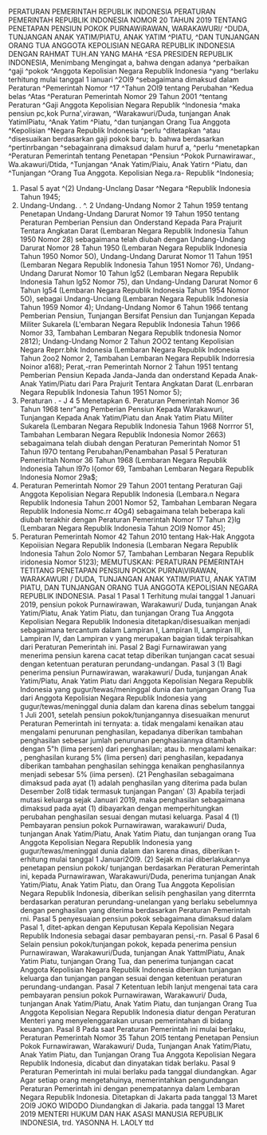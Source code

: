 PERATURAN PEMERINTAH REPUBLIK INDONESIA PERATURAN PEMERINTAH REPUBLIK INDONESIA NOMOR 20 TAHUN 2019 TENTANG PENETAPAN PENSIUN POKOK PURNAWiRAWAN, WARAKAWURI/ ^DUDA, TUNJANGAN ANAK YATIM/PIATU, ANAK YATIM ^PIATU, ^DAN TUNJANGAN ORANG TUA ANGGOTA KEPOLISIAN NEGARA REPUBLIK INDONESIA DENGAN RAHMAT TUH.AN YANG MAHA ^ESA PRESIDEN REPUBLIK INDONESIA, Menimbang Mengingat a, bahwa dengan adanya ^perbaikan ^gaji ^pokok ^Anggota Kepolisian Negara Republik Indonesia ^yang ^berlaku terhitung mulai tanggal 1 ianuari ^2OI9 ^sebagaimana dimaksud dalam Peraturan ^Pemerintah Nomor ^17 ^Tahun 2Ol9 tentang Perubahan ^Kedua belas ^Atas ^Peraturan Pemerintah Nomor 29 Tahun 2001 ^tentang Peraturan ^Gaji Anggota Kepolisian Negara Republik ^Indonesia ^maka pensiun pc,kok Purna',virawan, ^Warakawuri/Duda, tunjangan Anak YatimlPiatu, ^Anak Yatim ^Piatu, ^dan tunjangan Orang Tua Anggota ^Kepolisian ^Negara Republik Indonesia ^perlu ^ditetapkan ^atau ^disesuaikan berdasarkan gaji pokok baru;
b. bahwa berdasarkan ^pertinrbangan ^sebagainrana dimaksud dalam huruf a, ^perlu ^menetapkan ^Peraturan Pemerintah tentang Penetapan ^Pensiun ^Pokok Purnawirawar., Wa.akawuri/Dtida, ^Tunjangan ^Anak Yatim/Piaiu, Anak Yatirn ^Piatu, dan ^Tunjangan ^Orang Tua Anggota. Kepolisian Nega.ra- Republik ^Indonesia;
1. Pasal 5 ayat ^(2) Undang-Unclang Dasar ^Negara ^Republik Indonesia Tahun 1945;
2. Undang-Undang. . ^. 2 Undang-Undang Nomor 2 Tahun 1959 tentang Penetapan Undang-Undang Darurat Nomor 19 Tahun 1950 tentang Peraturan Pemberian Pensiun dan Onderstand Kepada Para Prajurit Tentara Angkatan Darat (Lembaran Negara Republik Indonesia Tahun 1950 Nomor 28) sebagaimana telah diubah dengan Undang-Undang Darurat Nomor 28 Tahun 1950 (Lembaran Negara Republik Indonesia Tahun 1950 Nomor 5O), Undang-Undang Darurat Nomor 11 Tahun 1951 (Lembaran Negara Republik Indonesia Tahun 1951 Nomor 76), Undang-Undang Darurat Nomor 10 Tahun lg52 (Lembaran Negara Republik Indonesia Tahun lg52 Nomor 75), dan Undang-Undang Darurat Nomor 6 Tahun lg54 (Lembaran Negara Republik Indonesia Tahun 1954 Nomor 5O), sebagai Undang-Unciang (Lembaran Negara Republik Indonesia Tahun 1959 Nomor 4); Undang-Undang Nomor 6 Tahun 1966 tentang Pemberian Pensiun, Tunjangan Bersifat Pensiun dan Tunjangan Kepada Militer Sukarela (L'embaran Negara Republik Indonesia Tahun 1966 Nomor 33, Tambahan Lembaran Negara Republik tndonesia Nomor 2812); Undang-Undang Nomor 2 Tahun 2OO2 tentang Kepolisian Negara Reprr.bhk Indonesia (Lembaran Negara Republik Indonesia Tahun 2oo2 Nomor 2, Tambahan Lembaran Negara Republik Indorresia Noinor a168); Perat,-rran Pemerintah Nornor 2 Tahun 1951 tentang Pemberian Pensiun Kepada Janda-Janda dan onderstand Kepada Anak-Anak Yatim/Piatu dari Para Prajurit Tentara Angkatan Darat (L.enrbaran Negara Republik Indonesia Tahun 1951 Nomor 5);
6. Peraturan . - J 4 5 Menetapkan 6. Peraturan Pemerintah Nomor 36 Tahun 1968 tenr"ang Pemberian Pensiun Kepada Warakawuri, Tunjangan Kepada Anak Yatim/Piatu dan Anak Yatim Piatu Militer Sukarela (Lembaran Negara Republik Indonesia Tahun 1968 Norrror 51, Tambahan Lembaran Negara Republik Indonesia Nomor 2663) sebagaimana telah diubah dengan Peraturan Pemerintah Nomor 51 Tahun l97O tentang Perubahan/Penambahan Pasal 5 Peraturan Pemerirltah Nomor 36 Tahun 1968 (Lembaran Negara Republik Indonesia Tahun l97o l{omor 69, Tambahan Lembaran Negara Republik Indonesia Nomor 29a$;
7. Peraturan Pemerintah Nomor 29 Tahun 2001 tentang Peraturan Gaji Anggota Kepolisian Negara Republik Indonesia (Lembara.n Negara Republik Indonesia Tahun 2001 Nomor 52, Tambahan Lembaran Negara Republik Indonesia Nomc.rr 4Og4) sebagaimana telah beberapa kali diubah terakhir dengan Peraturan Pemerintah Nomor 17 Tahun 2}lg (Lembaran Negara Republik Indonesia Tahun 2Ol9 Nomor 45);
8. Peraturan Pemerintah Nomor 42 Tahun 2010 tentang Hak-Hak Anggota Kepoiisian Negara Republik Indonesia (Lembaran Negara Republik Indonesia Tahun 2olo Nomor 57, Tambahan Lembaran Negara Republik iridonesia Nomor 5123);
MEMUTUSKAN:
 PERATURAN PEMERINTAH TETITANG PENETAPAN PENSIUN POKOK PURNA\VIRAWAN, WARAKAWURI / DUDA, TUNJANGAN ANAK YATIM/PIATU, ANAK YATIM PIATU, DAN TUNJANGAN ORANG TUA ANGGOTA KEPOLISIAN NEGARA REPUBLIK INDONESIA.
Pasal 1
Pasal 1
Terhitung mulai tanggal 1 Januari 2019, pensiun pokok Purnawirawan, Warakawuri/ Duda, tunjangan Anak Yatim/Piatu, Anak Yatim Piatu, dan tunjangan Orang Tua Anggota Kepolisian Negara Republik Indonesia ditetapkan/disesuaikan menjadi sebagaimana tercantum dalam Lampiran I, Lampiran II, Lampiran III, Lampiran IV, dan Lampiran v yang merupakan bagian tidak terpisahkan dari Peraturan Pemerintah ini.
Pasal 2
Bagi Furnawirawan yang menerima pensiun karena cacat tetap diberikan tunjangan cacat sesuai dengan ketentuan peraturan perundang-undangan.
Pasal 3
(1) Bagi penerima pensiun Purnawirawan, warakawuri/ Duda, tunjangan Anak Yatim/Piatu, Anak Yatim Piatu dari Anggota Kepolisian Negara Republik Indonesia yang gugur/tewas/meninggal dunia dan tunjangan Orang Tua dari Anggota Kepolisian Negara Republik Indonesia yang gugur/tewas/meninggal dunia dalam dan karena dinas sebelum tanggai 1 Juli 2001, setelah pensiun pokok/tunjangannya disesuaikan menurut Peraturan Pemerintah ini ternyata:
a. tidak mengalami kenaikan atau mengalami penurunan penghasilan, kepadanya diberikan tambahan penghasilan sebesar jumlah penurunan penghasiiannya ditambah dengan 5"h (lima persen) dari penghasilan; atau
b. mengalami kenaikar: , penghasilan kurang 5% (lima persen) dari penghasilan, kepadanya diberikan tambahan penghasilan sehingga kenaikan penghasilannya menjadi sebesar 5% (iima persen). (21 Penghasilan sebagaimana dimaksud pada ayat (1) adalah penghasilan yang diterima pada bulan Desember 2oI8 tidak termasuk tunjangan Pangan' (3) Apabila terjadi mutasi keluarga sejak Januari 2019, maka penghasilan sebagaimana dimaksud pada ayat (1) dibayarkan dengan memperhitungkan perubahan penghasilan sesuai dengan mutasi keluarga.
Pasal 4
(1) Pembayaran pensiun pokok Purnawirawan, warakawuri/ Duda, tunjangan Anak Yatim/Piatu, Anak Yatim Piatu, dan tunjangan orang Tua Anggota Kepolisian Negara Republik Indonesia yang gugur/tewas/meninggal dunia dalam dan karena dinas, diberikan t-erhitung mulai tanggal 1 Januari2Ol9. (2) Sejak m.riai diberlakukannya penetapan pensiun pokok/ tunjangan berdasarkan Peraturan Pemerintah ini, kepada Purnawirawan, Warakawuri/Duda, penerima tunjangan Anak Yatim/Piatu, Anak Yatim Piatu, dan Orang Tua Anggota Kepolisian Negara Republik Indonesia, diberikan selisih penghasilan yang diterrnta berdasarkan peraturan perundang-unelangan yang berlaku sebelumnya dengan penghasilan yang diterima berdasarkan Peraturan Pemerintah rni.
Pasal 5
penyesuaian pensiun pokok sebagaimana dimaksud dalam Pasal 1, ditet-apkan dengan Keputusan Kepala Kepolisian Negara Republik Indonesia sebagai dasar pembayaran pensi,-rn.
Pasal 6
Pasal 6
Selain pensiun pokok/tunjangan pokok, kepada penerima pensiun Purnawirawan, Warakawuri/Duda, tunjangan Anak YattmlPiatu, Anak Yatim Piatu, tunjangan Orang Tua, dan penerima tunjangan cacat Anggota Kepolisian Negara Republik Indonesia diberikan tunjangan keluarga dan tunjangan pangan sesuai dengan ketentuan peraturan perundang-undangan.
Pasal 7
Ketentuan lebih lanjut mengenai tata cara pembayaran pensiun pokok Purnawirawan, Warakawuri/ Duda, tunjangan Anak Yatim/Piatu, Anak Yatim Piatu, dan tunjangan Orang Tua Anggota Kepolisian Negara Republik Indonesia diatur dengan Peraturan Menteri yang menyelenggarakan urusan pemerintahan di bidang keuangan.
Pasal 8
Pada saat Peraturan Pemerintah ini mulai berlaku, Peraturan Pemerintah Nomor 35 Tahun 2Ol5 tentang Penetapan Pensiun Pokok Furnawirawan, Warakawuri/ Duda, Tunjangan Anak Yatim/Piatu, Anak Yatim Piatu, dan Tunjangan Orang Tua Anggota Kepolisian Negara Republik Indonesia, dicabut dan dinyatakan tidak berlaku.
Pasal 9
Peraturan Pemerintah ini mulai berlaku pada tanggal diundangkan. Agar
Agar setiap orang mengetahuinya, memerintahkan pengundangan Peraturan Pemerintah ini dengan penempatannya dalam Lembaran Negara Republik lndonesia. Ditetapkan di Jakarta pada tanggal 13 Maret 2Ol9 JOKO WIDODO Diundangkan di Jakaria. pada tanggal 13 Maret 2019 MENTERI HUKUM DAN HAK ASASI MANUSIA REPUBLIK INDONESIA, trd. YASONNA H. LAOLY ttd